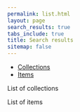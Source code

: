 ```yaml
---
permalink: list.html
layout: page
search_results: true
tabs_include: true
title: Search results
sitemap: false
---
```


<ul class="tabs" data-tab>
  <li class="tab-title active"><a href="#coll">Collections</a></li>
  <li class="tab-title"><a href="#bndl">Items</a></li>
</ul>
<div class="tabs-content">
  <div class="content active" id="coll">
    <p>List of collections</p>
  </div>
  <div class="content" id="bndl">
    <p>List of items</p>
  </div>
</div>
